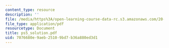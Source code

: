 ```yaml
---
content_type: resource
description: ''
file: /media/https%3A/open-learning-course-data-rc.s3.amazonaws.com/20-410j-molecular-cellular-and-tissue-biomechanics-be-410j-spring-2003/7076680e9aeb25109bd7b36a880ed3d1_ps5_solution.pdf
file_type: application/pdf
resourcetype: Document
title: ps5_solution.pdf
uid: 7076680e-9aeb-2510-9bd7-b36a880ed3d1
---
```

